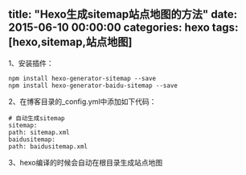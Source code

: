 title: "Hexo生成sitemap站点地图的方法"
date: 2015-06-10 00:00:00
categories: hexo
tags: [hexo,sitemap,站点地图]
---
1、安装插件：
```
npm install hexo-generator-sitemap --save
npm install hexo-generator-baidu-sitemap --save
```

2、在博客目录的_config.yml中添加如下代码：
```
# 自动生成sitemap
sitemap:
path: sitemap.xml
baidusitemap:
path: baidusitemap.xml
```

3、hexo编译的时候会自动在根目录生成站点地图